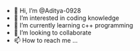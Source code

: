- 👋 Hi, I’m @Aditya-0928
- 👀 I’m interested in coding knowledge
- 🌱 I’m currently learning c++ programming
- 💞️ I’m looking to collaborate 
- 📫 How to reach me ...

<!---
Aditya-0928/Aditya-0928 is a ✨ special ✨ repository because its `README.md` (this file) appears on your GitHub profile.
You can click the Preview link to take a look at your changes.
--->
